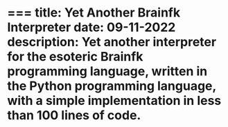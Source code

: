 === 
title: Yet Another Brainf**k Interpreter
date: 09-11-2022
description: Yet another interpreter for the esoteric Brainf**k programming language, written in the Python programming language, with a simple implementation in less than 100 lines of code.
=== 
